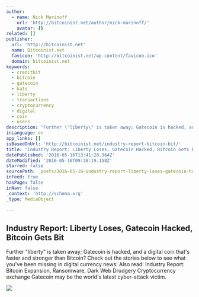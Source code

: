 ```yaml
---
author:
  - name: Nick Marinoff
    url: 'http://bitcoinist.net/author/nick-marinoff/'
    avatar: {}
related: []
publisher:
  url: 'http://bitcoinist.net'
  name: Bitcoinist.net
  favicon: 'http://bitcoinist.net/wp-content/favicon.ico'
  domain: bitcoinist.net
keywords:
  - creditbit
  - bitcoin
  - gatecoin
  - kats
  - liberty
  - transactions
  - cryptocurrency
  - digital
  - coin
  - users
description: "Further \"liberty\" is taken away; Gatecoin is hacked, and a digital coin that's faster and stronger than Bitcoin? Check out the stories below to see what you've been missing in digital currency news: Also read: Industry Report: Bitcoin Expansion, Ransomware, Dark Web Drudgery Cryptocurrency exchange Gatecoin may be the world's latest cyber-attack victim."
inLanguage: en
app_links: []
isBasedOnUrl: 'http://bitcoinist.net/industry-report-bitcoin-bit/'
title: 'Industry Report: Liberty Loses, Gatecoin Hacked, Bitcoin Gets Bit'
datePublished: '2016-05-16T13:41:20.364Z'
dateModified: '2016-05-16T09:38:19.158Z'
starred: false
sourcePath: _posts/2016-05-16-industry-report-liberty-loses-gatecoin-hacked-bitcoin-get.md
inFeed: true
hasPage: false
inNav: false
_context: 'http://schema.org'
_type: MediaObject

---
```

<article style=""><h1>Industry Report: Liberty Loses, Gatecoin Hacked, Bitcoin Gets Bit</h1><p>Further "liberty" is taken away; Gatecoin is hacked, and a digital coin that's faster and stronger than Bitcoin? Check out the stories below to see what you've been missing in digital currency news: Also read: Industry Report: Bitcoin Expansion, Ransomware, Dark Web Drudgery Cryptocurrency exchange Gatecoin may be the world's latest cyber-attack victim.</p><img src="http://bitcoinist.net/wp-content/uploads/2016/04/Industry-Report-Cover-May-1.jpg" /></article>